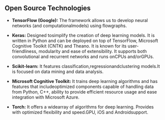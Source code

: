 
## Open Source Technologies

- **TensorFlow (Google):** The  framework  allows  us  to  develop  neural  networks  (and computationalmodels) using flowgraphs.

- **Keras:** Designed tosimplify the creation of deep learning models. It is written in Python and  can  be  deployed  on  top  of  TensorFlow,  Microsoft  Cognitive  Toolkit  (CNTK)  and Theano.  It  is known for  its  user-friendliness,  modularity  and  ease  of  extensibility.  It supports both convolutional and recurrent networks and runs onCPUs and/orGPUs.

- **Scikit-learn:** It features classification,regressionandclustering models.It is focused on data mining and data analysis. 

- **Microsoft  Cognitive  Toolkit:** It  trains  deep  learning algorithms  and  has  features  that includeoptimized  components  capable  of  handling  data  from  Python,  C++,  ability  to provide efficient resource usage and ease integration with Microsoft Azure.

- **Torch:** It  offers  a  widearray  of  algorithms for  deep  learning.  Provides  with  optimized flexibility and speed.GPU, iOS and Androidsupport.

